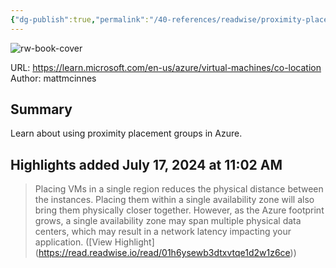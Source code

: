 ```yaml
---
{"dg-publish":true,"permalink":"/40-references/readwise/proximity-placement-groups/","tags":["rw/articles"]}
---
```


![rw-book-cover](https://readwise-assets.s3.amazonaws.com/media/uploaded_book_covers/profile_921743/open-graph-image.png)
  
URL: https://learn.microsoft.com/en-us/azure/virtual-machines/co-location
Author: mattmcinnes

## Summary

Learn about using proximity placement groups in Azure.

## Highlights added July 17, 2024 at 11:02 AM
>Placing VMs in a single region reduces the physical distance between the instances. Placing them within a single availability zone will also bring them physically closer together. However, as the Azure footprint grows, a single availability zone may span multiple physical data centers, which may result in a network latency impacting your application. ([View Highlight] (https://read.readwise.io/read/01h6ysewb3dtxvtqe1d2w1z6ce))


